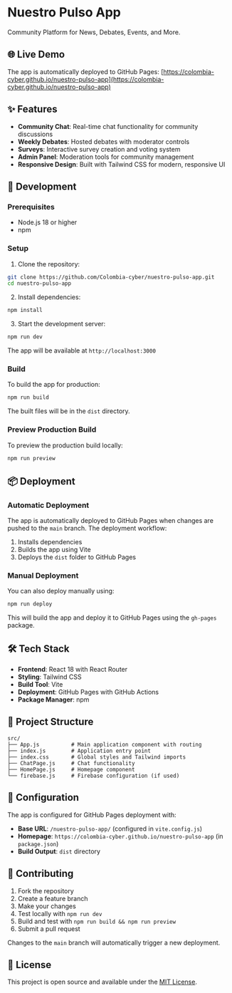# Nuestro Pulso App

Community Platform for News, Debates, Events, and More.

## 🌐 Live Demo

The app is automatically deployed to GitHub Pages: [https://colombia-cyber.github.io/nuestro-pulso-app](https://colombia-cyber.github.io/nuestro-pulso-app)

## ✨ Features

- **Community Chat**: Real-time chat functionality for community discussions
- **Weekly Debates**: Hosted debates with moderator controls
- **Surveys**: Interactive survey creation and voting system
- **Admin Panel**: Moderation tools for community management
- **Responsive Design**: Built with Tailwind CSS for modern, responsive UI

## 🚀 Development

### Prerequisites

- Node.js 18 or higher
- npm

### Setup

1. Clone the repository:
```bash
git clone https://github.com/Colombia-cyber/nuestro-pulso-app.git
cd nuestro-pulso-app
```

2. Install dependencies:
```bash
npm install
```

3. Start the development server:
```bash
npm run dev
```

The app will be available at `http://localhost:3000`

### Build

To build the app for production:

```bash
npm run build
```

The built files will be in the `dist` directory.

### Preview Production Build

To preview the production build locally:

```bash
npm run preview
```

## 📦 Deployment

### Automatic Deployment

The app is automatically deployed to GitHub Pages when changes are pushed to the `main` branch. The deployment workflow:

1. Installs dependencies
2. Builds the app using Vite
3. Deploys the `dist` folder to GitHub Pages

### Manual Deployment

You can also deploy manually using:

```bash
npm run deploy
```

This will build the app and deploy it to GitHub Pages using the `gh-pages` package.

## 🛠️ Tech Stack

- **Frontend**: React 18 with React Router
- **Styling**: Tailwind CSS
- **Build Tool**: Vite
- **Deployment**: GitHub Pages with GitHub Actions
- **Package Manager**: npm

## 📁 Project Structure

```
src/
├── App.js          # Main application component with routing
├── index.js        # Application entry point
├── index.css       # Global styles and Tailwind imports
├── ChatPage.js     # Chat functionality
├── HomePage.js     # Homepage component
└── firebase.js     # Firebase configuration (if used)
```

## 🔧 Configuration

The app is configured for GitHub Pages deployment with:

- **Base URL**: `/nuestro-pulso-app/` (configured in `vite.config.js`)
- **Homepage**: `https://colombia-cyber.github.io/nuestro-pulso-app` (in `package.json`)
- **Build Output**: `dist` directory

## 🤝 Contributing

1. Fork the repository
2. Create a feature branch
3. Make your changes
4. Test locally with `npm run dev`
5. Build and test with `npm run build && npm run preview`
6. Submit a pull request

Changes to the `main` branch will automatically trigger a new deployment.

## 📄 License

This project is open source and available under the [MIT License](LICENSE).